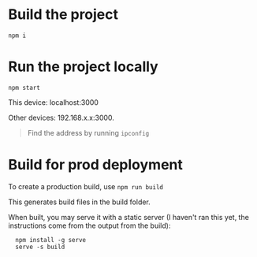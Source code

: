 # Build the project

`npm i`

# Run the project locally

`npm start`

This device: localhost:3000

Other devices: 192.168.x.x:3000.

> Find the address by running `ipconfig`

# Build for prod deployment

To create a production build, use `npm run build`

This generates build files in the build folder.

When built, you may serve it with a static server (I haven't ran this yet, the instructions come from the output from the build):

```
  npm install -g serve
  serve -s build
```
